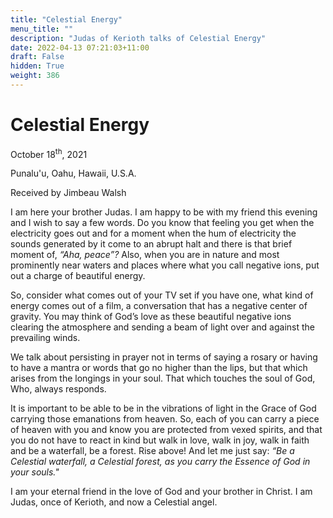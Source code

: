 ```yaml
---
title: "Celestial Energy"
menu_title: ""
description: "Judas of Kerioth talks of Celestial Energy"
date: 2022-04-13 07:21:03+11:00
draft: False
hidden: True
weight: 386
---
```

# Celestial Energy 

October 18<sup>th</sup>, 2021

Punalu'u, Oahu, Hawaii, U.S.A.

Received by Jimbeau Walsh   



I am here your brother Judas. I am happy to be with my friend this evening and I wish to say a few words. Do you know that feeling you get when the electricity goes out and for a moment when the hum of electricity the sounds generated by it come to an abrupt halt and there is that brief moment of, *“Aha, peace”?* Also, when you are in nature and most prominently near waters and places where what you call negative ions, put out a charge of beautiful energy. 
   
So, consider what comes out of your TV set if you have one, what kind of energy comes out of a film, a conversation that has a negative center of gravity. You may think of God’s love as these beautiful negative ions clearing the atmosphere and sending a beam of light over and against the prevailing winds. 
   
We talk about persisting in prayer not in terms of saying a rosary or having to have a mantra or words that go no higher than the lips, but that which arises from the longings in your soul. That which touches the soul of God, Who, always responds. 
   
It is important to be able to be in the vibrations of light in the Grace of God carrying those emanations from heaven. So, each of you can carry a piece of heaven with you and know you are protected from vexed spirits, and that you do not have to react in kind but walk in love, walk in joy, walk in faith and be a waterfall, be a forest. Rise above! And let me just say: *“Be a Celestial waterfall, a Celestial forest, as you carry the Essence of God in your souls."* 
  
I am your eternal friend in the love of God and your brother in Christ. I am Judas, once of Kerioth, and now a Celestial angel.